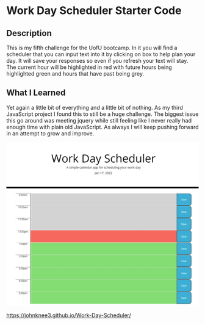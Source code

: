 # Work Day Scheduler Starter Code

## Description

This is my fifth challenge for the UofU bootcamp.  In it you will find a scheduler that you can input text into it by clicking on box to help plan your day.  It will save your responses so even if you refresh your text will stay.  The current hour will be highlighted in red with future hours being highlighted green and hours that have past being grey.   

## What I Learned

Yet again a little bit of everything and a little bit of nothing.  As my third JavaScript project I found this to still be a huge challenge.  The biggest issue this go around was meeting jquery while still feeling like I never really had enough time with plain old JavaScript. As always I will keep pushing forward in an attempt to grow and improve.

<img src="docs/assets/images/SchedulerPreview.jpg" alt="Brief snip of the full webpage">

https://johnknee3.github.io/Work-Day-Scheduler/

 